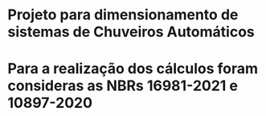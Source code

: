 # Projeto para dimensionamento de sistemas de Chuveiros Automáticos
# Para a realização dos cálculos foram consideras as NBRs 16981-2021 e 10897-2020
